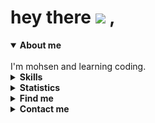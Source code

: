 <h1>
  hey there
  <img src="https://media.giphy.com/media/hvRJCLFzcasrR4ia7z/giphy.gif" width="30px"/> , <img src="https://komarev.com/ghpvc/?username=id5090261&style=flat-square&color=blue" alt=""/>
</h1>

<div align="left">

<details open>
<summary><b>About me</b></summary><br>
I'm mohsen and learning coding.
</details>

<details>
<summary><b>Skills</b></summary><br>
<img src="https://github.com/devicons/devicon/blob/master/icons/html5/html5-original.svg" title="HTML5" alt="HTML" width="40" height="40"/>&nbsp;
<img src="https://github.com/devicons/devicon/blob/master/icons/css3/css3-plain-wordmark.svg"  title="CSS3" alt="CSS" width="40" height="40"/>&nbsp;
<img src="https://github.com/devicons/devicon/blob/master/icons/javascript/javascript-original.svg" title="JavaScript" alt="JavaScript" width="40" height="40"/>&nbsp;
<img src="https://github.com/devicons/devicon/blob/master/icons/sass/sass-original.svg" title="JavaScript" alt="Sass" width="40" height="40"/>&nbsp;
</details>

<details>
<summary><b>Statistics</b></summary>
<br>

[![Top Langs](https://github-readme-stats.vercel.app/api/top-langs/?username=id5090261&layout=compact&theme=vision-friendly-dark)](https://github.com/anuraghazra/github-readme-stats)

[![GitHub Streak](http://github-readme-streak-stats.herokuapp.com?user=id5090261&theme=dark&background=000000)](https://git.io/streak-stats)

![Mohsen's GitHub stats](https://github-readme-stats.vercel.app/api?username=id5090261&show_icons=true&theme=vision-friendly-dark)

</details>

<details>
<summary><b>Find me</b></summary><br>
<a href="https://www.linkedin.com/in/id5090261/">
<img src="https://img.shields.io/badge/in/id5090261-%230A66C2?style=flat&logo=linkedin&logoColor=white" alt="LinkedIn Badge"/>
</a>
<a href="https://twitter.com/id5090261">
<img src="https://img.shields.io/badge/@id5090261-%231DA1F2?style=flat&logo=twitter&logoColor=white" alt="Twitter Badge"/>
</a>
</details> 

<details>
<summary><b>Contact me</b></summary><br>
<a href="mailto:id5090261@gmail.com">
<img src="https://img.shields.io/badge/id5090261@gmail.com-%23EA4335?style=flat&logo=gmail&logoColor=white" alt="LinkedIn Badge"/>
</a>
<a href="https://twitter.com/id5090261">
<img src="https://img.shields.io/badge/Twitter-blue?style=for-the-badge&logo=twitter&logoColor=white" alt="Twitter Badge"/>
</a>
</details>   
</div>
